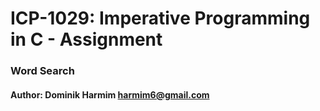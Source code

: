 # ICP-1029: Imperative Programming in C - Assignment
### Word Search

#### Author: Dominik Harmim <harmim6@gmail.com>
